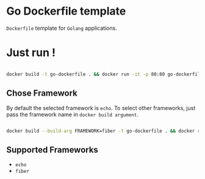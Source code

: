 # Go Dockerfile template

```Dockerfile``` template for ```Golang``` applications.

# Just run !

```sh

docker build -t go-dockerfile . && docker run -it -p 80:80 go-dockerfile

```

## Chose Framework

By default the selected framework is ```echo```. To select other frameworks, just pass
the framework name in ```docker build argument```.

```sh

docker build --build-arg FRAMEWORK=fiber -t go-dockerfile . && docker run -it -p 80:80 go-dockerfile

```

## Supported Frameworks

- ```echo```
- ```fiber```

